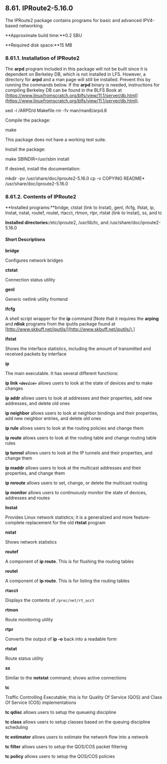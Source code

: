 ## 8.61. IPRoute2-5.16.0

The IPRoute2 package contains programs for basic and advanced IPV4-based networking.

**Approximate build time:**0.2 SBU

**Required disk space:**15 MB

### 8.61.1. Installation of IPRoute2

The **arpd** program included in this package will not be built since it is dependent on Berkeley DB, which is not installed in LFS. However, a directory for **arpd** and a man page will still be installed. Prevent this by running the commands below. If the **arpd** binary is needed, instructions for compiling Berkeley DB can be found in the BLFS Book at [https://www.linuxfromscratch.org/blfs/view/11.1/server/db.html](https://www.linuxfromscratch.org/blfs/view/11.1/server/db.html).

sed -i /ARPD/d Makefile
rm -fv man/man8/arpd.8

Compile the package:

make

This package does not have a working test suite.

Install the package:

make SBINDIR=/usr/sbin install

If desired, install the documentation:

mkdir -pv             /usr/share/doc/iproute2-5.16.0
cp -v COPYING README* /usr/share/doc/iproute2-5.16.0

### 8.61.2. Contents of IPRoute2

**Installed programs:**bridge, ctstat (link to lnstat), genl, ifcfg, ifstat, ip, lnstat, nstat, routef, routel, rtacct, rtmon, rtpr, rtstat (link to lnstat), ss, and tc

**Installed directories:**/etc/iproute2, /usr/lib/tc, and /usr/share/doc/iproute2-5.16.0

#### Short Descriptions

**bridge**

Configures network bridges

**ctstat**

Connection status utility

**genl**

Generic netlink utility frontend

**ifcfg**

A shell script wrapper for the **ip** command [Note that it requires the **arping** and **rdisk** programs from the iputils package found at [http://www.skbuff.net/iputils/](http://www.skbuff.net/iputils/).]

**ifstat**

Shows the interface statistics, including the amount of transmitted and received packets by interface

**ip**

The main executable. It has several different functions:

**ip link _`<device>`_** allows users to look at the state of devices and to make changes

**ip addr** allows users to look at addresses and their properties, add new addresses, and delete old ones

**ip neighbor** allows users to look at neighbor bindings and their properties, add new neighbor entries, and delete old ones

**ip rule** allows users to look at the routing policies and change them

**ip route** allows users to look at the routing table and change routing table rules

**ip tunnel** allows users to look at the IP tunnels and their properties, and change them

**ip maddr** allows users to look at the multicast addresses and their properties, and change them

**ip mroute** allows users to set, change, or delete the multicast routing

**ip monitor** allows users to continuously monitor the state of devices, addresses and routes

**lnstat**

Provides Linux network statistics; it is a generalized and more feature-complete replacement for the old **rtstat** program

**nstat**

Shows network statistics

**routef**

A component of **ip route**. This is for flushing the routing tables

**routel**

A component of **ip route**. This is for listing the routing tables

**rtacct**

Displays the contents of `/proc/net/rt_acct`

**rtmon**

Route monitoring utility

**rtpr**

Converts the output of **ip -o** back into a readable form

**rtstat**

Route status utility

**ss**

Similar to the **netstat** command; shows active connections

**tc**

Traffic Controlling Executable; this is for Quality Of Service (QOS) and Class Of Service (COS) implementations

**tc qdisc** allows users to setup the queueing discipline

**tc class** allows users to setup classes based on the queuing discipline scheduling

**tc estimator** allows users to estimate the network flow into a network

**tc filter** allows users to setup the QOS/COS packet filtering

**tc policy** allows users to setup the QOS/COS policies